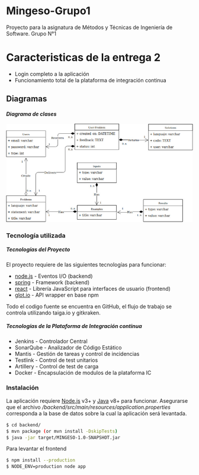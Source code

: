# Mingeso-Grupo1
Proyecto para la asignatura de Métodos y Técnicas de Ingeniería de Software. Grupo N°1

# Caracteristicas de la entrega 2

  - Login completo a la aplicación
  - Funcionamiento total de la plataforma de integración continua
  
## Diagramas 
####  *Diagrama de clases*
![Diagrama de clases](/diagrams/ClassDiagram.jpg)

### Tecnología utilizada

##### Tecnologías del Proyecto
El proyecto requiere de las siguientes tecnologías para funcionar:

* [node.js](http://nodejs.org) - Eventos I/O (backend)
* [spring](https://spring.io/)  - Framework (backend)
* [react](https://reactjs.org/)   - Librería JavaScript para interfaces de usuario (frontend)
* [glot.io](https://www.npmjs.com/package/glot-api) - API wrapper en base npm  

Todo el codigo fuente se encuentra en GitHub, el flujo de trabajo se controla utilizando taiga.io y gitkraken.

##### Tecnologías de la Plataforma de Integración continua
* Jenkins - Controlador Central
* SonarQube - Analizador de Código Estático
* Mantis  - Gestión de tareas y control de incidencias
* Testlink - Control de test unitarios
* Artillery - Control de test de carga
* Docker - Encapsulación de modulos de la plataforma IC

### Instalación

La aplicación requiere [Node.js](https://nodejs.org/) v3+ y [Java](https://www.oracle.com/index.html) v8+ para funcionar. 
Asegurarse que el archivo  */backend/src/main/resources/application.properties* corresponda a la base de datos sobre la cual la aplicación será levantada.

```sh
$ cd backend/
$ mvn package (or mvn install -DskipTests)
$ java -jar target/MINGESO-1.0-SNAPSHOT.jar
```

Para levantar el frontend

```sh
$ npm install --production
$ NODE_ENV=production node app
```

